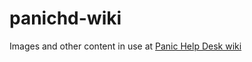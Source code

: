 # panichd-wiki
Images and other content in use at [Panic Help Desk wiki](https://github.com/panichelpdesk/panichd/wiki)
